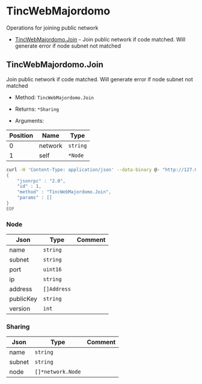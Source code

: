 # TincWebMajordomo

Operations for joining public network


* [TincWebMajordomo.Join](#tincwebmajordomojoin) - Join public network if code matched. Will generate error if node subnet not matched



## TincWebMajordomo.Join

Join public network if code matched. Will generate error if node subnet not matched

* Method: `TincWebMajordomo.Join`
* Returns: `*Sharing`

* Arguments:

| Position | Name | Type |
|----------|------|------|
| 0 | network | `string` |
| 1 | self | `*Node` |

```bash
curl -H 'Content-Type: application/json' --data-binary @- "http://127.0.0.1:8686/api/" <<EOF
{
    "jsonrpc" : "2.0",
    "id" : 1,
    "method" : "TincWebMajordomo.Join",
    "params" : []
}
EOF
```
### Node

| Json | Type | Comment |
|------|------|---------|
| name | `string` |  |
| subnet | `string` |  |
| port | `uint16` |  |
| ip | `string` |  |
| address | `[]Address` |  |
| publicKey | `string` |  |
| version | `int` |  |
### Sharing

| Json | Type | Comment |
|------|------|---------|
| name | `string` |  |
| subnet | `string` |  |
| node | `[]*network.Node` |  |